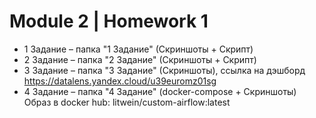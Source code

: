 # Module 2 | Homework 1
- 1 Задание – папка "1 Задание" (Скриншоты + Скрипт)
- 2 Задание – папка "2 Задание" (Скриншоты + Скрипт)
- 3 Задание – папка "3 Задание" (Скриншоты), ссылка на дэшборд https://datalens.yandex.cloud/u39euromz01sg
- 4 Задание – папка "4 Задание" (docker-compose + Скриншоты)
Образ в docker hub: litwein/custom-airflow:latest